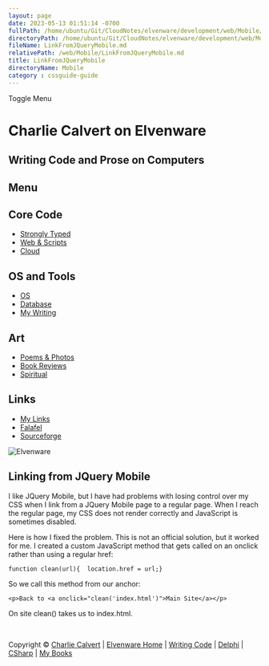 ```yaml
---
layout: page
date: 2023-05-13 01:51:14 -0700
fullPath: /home/ubuntu/Git/CloudNotes/elvenware/development/web/Mobile/LinkFromJQueryMobile.md
directoryPath: /home/ubuntu/Git/CloudNotes/elvenware/development/web/Mobile
fileName: LinkFromJQueryMobile.md
relativePath: /web/Mobile/LinkFromJQueryMobile.md
title: LinkFromJQueryMobile
directoryName: Mobile
category : cssguide-guide
---
```


Toggle Menu

Charlie Calvert on Elvenware
============================

Writing Code and Prose on Computers
-----------------------------------

Menu
----

Core Code
---------

-   [Strongly Typed](../../index.html)
-   [Web & Scripts](../index.html)
-   [Cloud](../../cloud/index.shtml)

OS and Tools
------------

-   [OS](../../../os/index.html)
-   [Database](../../database/index.html)
-   [My Writing](../../../books/index.html)

Art
---

-   [Poems & Photos](../../../Art/index.html)
-   [Book Reviews](../../../books/reading/index.html)
-   [Spiritual](../../../spirit/index.html)

Links
-----

-   [My Links](../../../links.html)
-   [Falafel](http://www.falafel.com/)
-   [Sourceforge](http://sourceforge.net/projects/elvenware/)

![Elvenware](../../../images/elvenwarelogo.png)

Linking from JQuery Mobile
--------------------------

I like JQuery Mobile, but I have had problems with losing control over
my CSS when I link from a JQuery Mobile page to a regular page. When I
reach the regular page, my CSS does not render correctly and JavaScript
is sometimes disabled.

Here is how I fixed the problem. This is not an official solution, but
it worked for me. I created a custom JavaScript method that gets called
on an onclick rather than using a regular href:

~~~~ {.code}
function clean(url){  location.href = url;}
~~~~

So we call this method from our anchor:

~~~~ {.code}
<p>Back to <a onclick="clean('index.html')">Main Site</a></p>
~~~~

On site clean() takes us to index.html.

 

Copyright © [Charlie Calvert](../../../index.html) | [Elvenware
Home](../../../index.html) | [Writing Code](../../index.html) |
[Delphi](../../delphi/index.html) | [CSharp](../../csharp/index.html) |
[My Books](../../../books/index.html)
